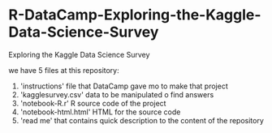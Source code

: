 # R-DataCamp-Exploring-the-Kaggle-Data-Science-Survey
Exploring the Kaggle Data Science Survey

we have 5 files at this repository:
1) 'instructions' file that DataCamp gave mo to make that project
2) 'kagglesurvey.csv' data to be manipulated o find answers 
3) 'notebook-R.r' R source code of the project
4) 'notebook-html.html' HTML for the source code
5) 'read me' that contains quick description to the content of the repository
